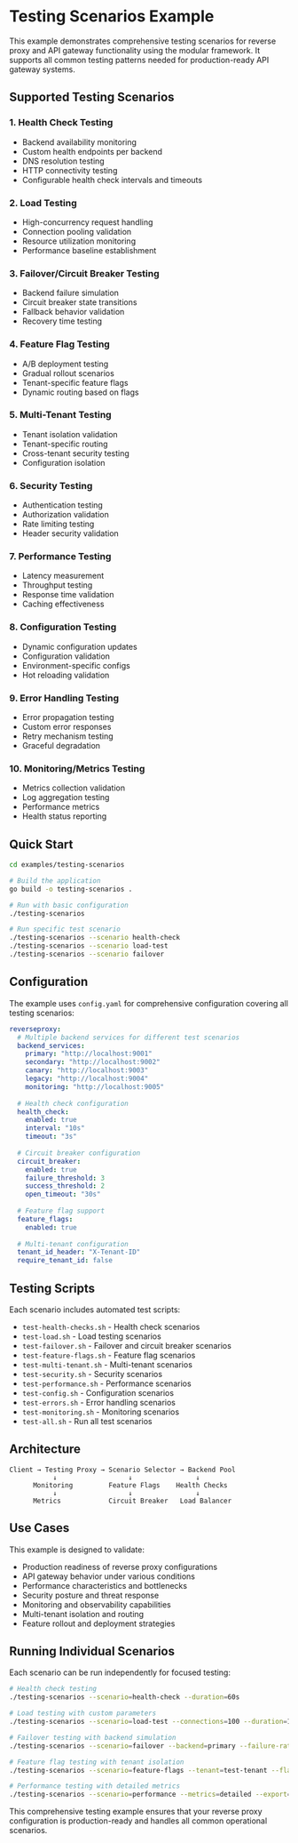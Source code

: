 # Testing Scenarios Example

This example demonstrates comprehensive testing scenarios for reverse proxy and API gateway functionality using the modular framework. It supports all common testing patterns needed for production-ready API gateway systems.

## Supported Testing Scenarios

### 1. Health Check Testing
- Backend availability monitoring
- Custom health endpoints per backend
- DNS resolution testing
- HTTP connectivity testing
- Configurable health check intervals and timeouts

### 2. Load Testing
- High-concurrency request handling
- Connection pooling validation
- Resource utilization monitoring
- Performance baseline establishment

### 3. Failover/Circuit Breaker Testing
- Backend failure simulation
- Circuit breaker state transitions
- Fallback behavior validation
- Recovery time testing

### 4. Feature Flag Testing
- A/B deployment testing
- Gradual rollout scenarios
- Tenant-specific feature flags
- Dynamic routing based on flags

### 5. Multi-Tenant Testing
- Tenant isolation validation
- Tenant-specific routing
- Cross-tenant security testing
- Configuration isolation

### 6. Security Testing
- Authentication testing
- Authorization validation
- Rate limiting testing
- Header security validation

### 7. Performance Testing
- Latency measurement
- Throughput testing
- Response time validation
- Caching effectiveness

### 8. Configuration Testing
- Dynamic configuration updates
- Configuration validation
- Environment-specific configs
- Hot reloading validation

### 9. Error Handling Testing
- Error propagation testing
- Custom error responses
- Retry mechanism testing
- Graceful degradation

### 10. Monitoring/Metrics Testing
- Metrics collection validation
- Log aggregation testing
- Performance metrics
- Health status reporting

## Quick Start

```bash
cd examples/testing-scenarios

# Build the application
go build -o testing-scenarios .

# Run with basic configuration
./testing-scenarios

# Run specific test scenario
./testing-scenarios --scenario health-check
./testing-scenarios --scenario load-test
./testing-scenarios --scenario failover
```

## Configuration

The example uses `config.yaml` for comprehensive configuration covering all testing scenarios:

```yaml
reverseproxy:
  # Multiple backend services for different test scenarios
  backend_services:
    primary: "http://localhost:9001"
    secondary: "http://localhost:9002"
    canary: "http://localhost:9003"
    legacy: "http://localhost:9004"
    monitoring: "http://localhost:9005"
  
  # Health check configuration
  health_check:
    enabled: true
    interval: "10s"
    timeout: "3s"
    
  # Circuit breaker configuration
  circuit_breaker:
    enabled: true
    failure_threshold: 3
    success_threshold: 2
    open_timeout: "30s"
    
  # Feature flag support
  feature_flags:
    enabled: true
    
  # Multi-tenant configuration
  tenant_id_header: "X-Tenant-ID"
  require_tenant_id: false
```

## Testing Scripts

Each scenario includes automated test scripts:

- `test-health-checks.sh` - Health check scenarios
- `test-load.sh` - Load testing scenarios  
- `test-failover.sh` - Failover and circuit breaker scenarios
- `test-feature-flags.sh` - Feature flag scenarios
- `test-multi-tenant.sh` - Multi-tenant scenarios
- `test-security.sh` - Security scenarios
- `test-performance.sh` - Performance scenarios
- `test-config.sh` - Configuration scenarios
- `test-errors.sh` - Error handling scenarios
- `test-monitoring.sh` - Monitoring scenarios
- `test-all.sh` - Run all test scenarios

## Architecture

```
Client → Testing Proxy → Scenario Selector → Backend Pool
           ↓                  ↓                ↓
      Monitoring         Feature Flags    Health Checks
           ↓                  ↓                ↓
      Metrics            Circuit Breaker   Load Balancer
```

## Use Cases

This example is designed to validate:
- Production readiness of reverse proxy configurations
- API gateway behavior under various conditions
- Performance characteristics and bottlenecks
- Security posture and threat response
- Monitoring and observability capabilities
- Multi-tenant isolation and routing
- Feature rollout and deployment strategies

## Running Individual Scenarios

Each scenario can be run independently for focused testing:

```bash
# Health check testing
./testing-scenarios --scenario=health-check --duration=60s

# Load testing with custom parameters
./testing-scenarios --scenario=load-test --connections=100 --duration=120s

# Failover testing with backend simulation
./testing-scenarios --scenario=failover --backend=primary --failure-rate=0.5

# Feature flag testing with tenant isolation
./testing-scenarios --scenario=feature-flags --tenant=test-tenant --flag=new-api

# Performance testing with detailed metrics
./testing-scenarios --scenario=performance --metrics=detailed --export=json
```

This comprehensive testing example ensures that your reverse proxy configuration is production-ready and handles all common operational scenarios.